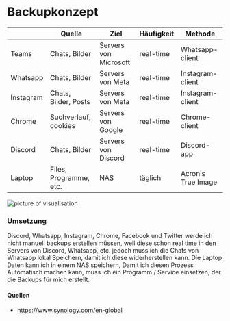 # Backupkonzept

|           | Quelle                 | Ziel                  | Häufigkeit | Methode            |
| --------- | ---------------------- | --------------------- | ---------- | ------------------ |
| Teams     | Chats, Bilder          | Servers von Microsoft | real-time  | Whatsapp-client    |
| Whatsapp  | Chats, Bilder          | Servers von Meta      | real-time  | Instagram-client   |
| Instagram | Chats, Bilder, Posts   | Servers von Meta      | real-time  | Instagram-client   |
| Chrome    | Suchverlauf, cookies   | Servers von Google    | real-time  | Chrome-client      |
| Discord   | Chats, Bilder          | Servers von Discord   | real-time  | Discord-app        |
| Laptop    | Files, Programme, etc. | NAS                   | täglich    | Acronis True Image |

![picture of visualisation](../images/backupkonzept.jpg)

### Umsetzung
Discord, Whatsapp, Instagram, Chrome, Facebook und Twitter werde ich nicht manuell backups erstellen müssen, weil diese schon real time in den Servers von Discord, Whatsapp, etc. jedoch muss ich die Chats von Whatsapp lokal Speichern, damit ich diese widerherstellen kann.
Die Laptop Daten kann ich in einem NAS speichern, Damit ich diesen Prozess Automatisch machen kann, muss ich ein Programm / Service einsetzen, der die Backups für mich erstellt.

#### Quellen 

- https://www.synology.com/en-global
